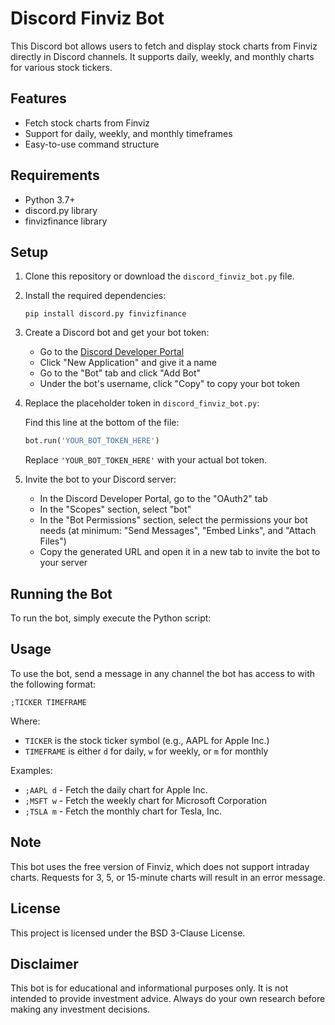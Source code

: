 # Discord Finviz Bot

This Discord bot allows users to fetch and display stock charts from Finviz directly in Discord channels. It supports daily, weekly, and monthly charts for various stock tickers.

## Features

- Fetch stock charts from Finviz
- Support for daily, weekly, and monthly timeframes
- Easy-to-use command structure

## Requirements

- Python 3.7+
- discord.py library
- finvizfinance library

## Setup

1. Clone this repository or download the `discord_finviz_bot.py` file.

2. Install the required dependencies:
   ```
   pip install discord.py finvizfinance
   ```

3. Create a Discord bot and get your bot token:
   - Go to the [Discord Developer Portal](https://discord.com/developers/applications)
   - Click "New Application" and give it a name
   - Go to the "Bot" tab and click "Add Bot"
   - Under the bot's username, click "Copy" to copy your bot token

4. Replace the placeholder token in `discord_finviz_bot.py`:
   
   Find this line at the bottom of the file:
   ```python
   bot.run('YOUR_BOT_TOKEN_HERE')
   ```
   Replace `'YOUR_BOT_TOKEN_HERE'` with your actual bot token.

5. Invite the bot to your Discord server:
   - In the Discord Developer Portal, go to the "OAuth2" tab
   - In the "Scopes" section, select "bot"
   - In the "Bot Permissions" section, select the permissions your bot needs (at minimum: "Send Messages", "Embed Links", and "Attach Files")
   - Copy the generated URL and open it in a new tab to invite the bot to your server

## Running the Bot

To run the bot, simply execute the Python script:

## Usage

To use the bot, send a message in any channel the bot has access to with the following format:

`;TICKER TIMEFRAME`

Where:

- `TICKER` is the stock ticker symbol (e.g., AAPL for Apple Inc.)
- `TIMEFRAME` is either `d` for daily, `w` for weekly, or `m` for monthly

Examples:

- `;AAPL d` - Fetch the daily chart for Apple Inc.
- `;MSFT w` - Fetch the weekly chart for Microsoft Corporation
- `;TSLA m` - Fetch the monthly chart for Tesla, Inc.

## Note

This bot uses the free version of Finviz, which does not support intraday charts. Requests for 3, 5, or 15-minute charts will result in an error message.

## License

This project is licensed under the BSD 3-Clause License.

## Disclaimer

This bot is for educational and informational purposes only. It is not intended to provide investment advice. Always do your own research before making any investment decisions.
